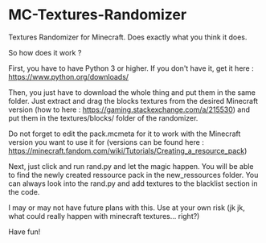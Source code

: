 # MC-Textures-Randomizer
Textures Randomizer for Minecraft. Does exactly what you think it does.

So how does it work ?

First, you have to have Python 3 or higher.
If you don't have it, get it here : https://www.python.org/downloads/

Then, you just have to download the whole thing and put them in the same folder.
Just extract and drag the blocks textures from the desired Minecraft version (how to here : https://gaming.stackexchange.com/a/215530) and put them in the textures/blocks/ folder of the randomizer.

Do not forget to edit the pack.mcmeta for it to work with the Minecraft version you want to use it for (versions can be found here : https://minecraft.fandom.com/wiki/Tutorials/Creating_a_resource_pack)

Next, just click and run rand.py and let the magic happen.
You will be able to find the newly created ressource pack in the new_ressources folder.
You can always look into the rand.py and add textures to the blacklist section in the code.

I may or may not have future plans with this. Use at your own risk (jk jk, what could really happen with minecraft textures... right?)

Have fun!
